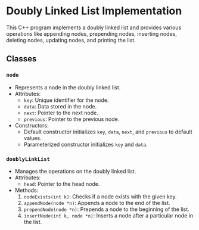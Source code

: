 # Doubly Linked List Implementation

This C++ program implements a doubly linked list and provides various operations like appending nodes, prepending nodes, inserting nodes, deleting nodes, updating nodes, and printing the list. 

## Classes

### `node`

- Represents a node in the doubly linked list.
- Attributes:
  - `key`: Unique identifier for the node.
  - `data`: Data stored in the node.
  - `next`: Pointer to the next node.
  - `previous`: Pointer to the previous node.
- Constructors:
  - Default constructor initializes `key`, `data`, `next`, and `previous` to default values.
  - Parameterized constructor initializes `key` and `data`.

### `doublyLinkList`

- Manages the operations on the doubly linked list.
- Attributes:
  - `head`: Pointer to the head node.
- Methods:
  1. `nodeExists(int k)`: Checks if a node exists with the given key.
  2. `appendNode(node *n)`: Appends a node to the end of the list.
  3. `prependNode(node *n)`: Prepends a node to the beginning of the list.
  4. `insertNode(int k, node *n)`: Inserts a node after a particular node in the list.
 